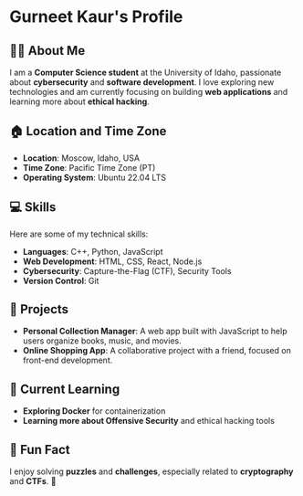 # Gurneet Kaur's Profile

## 👩‍💻 About Me
I am a **Computer Science student** at the University of Idaho, passionate about **cybersecurity** and **software development**. I love exploring new technologies and am currently focusing on building **web applications** and learning more about **ethical hacking**.

## 🏠 Location and Time Zone
- **Location**: Moscow, Idaho, USA
- **Time Zone**: Pacific Time Zone (PT)
- **Operating System**: Ubuntu 22.04 LTS

## 💻 Skills
Here are some of my technical skills:

- **Languages**: C++, Python, JavaScript
- **Web Development**: HTML, CSS, React, Node.js
- **Cybersecurity**: Capture-the-Flag (CTF), Security Tools
- **Version Control**: Git

## 🔨 Projects
- **Personal Collection Manager**: A web app built with JavaScript to help users organize books, music, and movies.
- **Online Shopping App**: A collaborative project with a friend, focused on front-end development.

## 🌱 Current Learning
- **Exploring Docker** for containerization
- **Learning more about Offensive Security** and ethical hacking tools

## 📌 Fun Fact
I enjoy solving **puzzles** and **challenges**, especially related to **cryptography** and **CTFs**. 🧩
